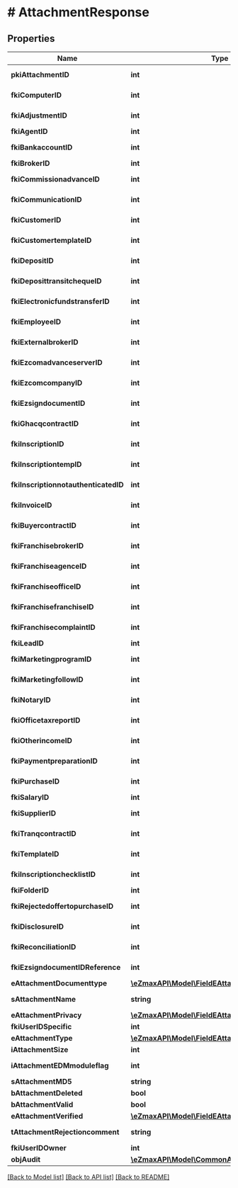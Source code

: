 # # AttachmentResponse

## Properties

Name | Type | Description | Notes
------------ | ------------- | ------------- | -------------
**pkiAttachmentID** | **int** | The unique ID of the Attachment. |
**fkiComputerID** | **int** | The unique ID of the Computer | [optional]
**fkiAdjustmentID** | **int** | The unique ID of the Adjustment | [optional]
**fkiAgentID** | **int** | The unique ID of the Agent. | [optional]
**fkiBankaccountID** | **int** | The unique ID of the Bankaccount | [optional]
**fkiBrokerID** | **int** | The unique ID of the Broker. | [optional]
**fkiCommissionadvanceID** | **int** | The unique ID of the Commissionadvance | [optional]
**fkiCommunicationID** | **int** | The unique ID of the Communication. | [optional]
**fkiCustomerID** | **int** | The unique ID of the Customer. | [optional]
**fkiCustomertemplateID** | **int** | The unique ID of the Customertemplate | [optional]
**fkiDepositID** | **int** | The unique ID of the Deposit | [optional]
**fkiDeposittransitchequeID** | **int** | The unique ID of the Deposittransitcheque | [optional]
**fkiElectronicfundstransferID** | **int** | The unique ID of the Electronicfundstransfer | [optional]
**fkiEmployeeID** | **int** | The unique ID of the Employee. | [optional]
**fkiExternalbrokerID** | **int** | The unique ID of the Externalbroker. | [optional]
**fkiEzcomadvanceserverID** | **int** | The unique ID of the Ezcomadvanceserver | [optional]
**fkiEzcomcompanyID** | **int** | The unique ID of the Ezcomcompany | [optional]
**fkiEzsigndocumentID** | **int** | The unique ID of the Ezsigndocument | [optional]
**fkiGhacqcontractID** | **int** | The unique ID of the Ghacqcontract | [optional]
**fkiInscriptionID** | **int** | The unique ID of the Inscription. | [optional]
**fkiInscriptiontempID** | **int** | The unique ID of the Inscriptiontemp | [optional]
**fkiInscriptionnotauthenticatedID** | **int** | The unique ID of the Inscriptionnotauthenticated. | [optional]
**fkiInvoiceID** | **int** | The unique ID of the Invoice. | [optional]
**fkiBuyercontractID** | **int** | The unique ID of the Buyercontract | [optional]
**fkiFranchisebrokerID** | **int** | The unique ID of the Franchisebroker | [optional]
**fkiFranchiseagenceID** | **int** | The unique ID of the Franchiseagence | [optional]
**fkiFranchiseofficeID** | **int** | The unique ID of the Franchisereoffice | [optional]
**fkiFranchisefranchiseID** | **int** | The unique ID of the Franchisefranchise | [optional]
**fkiFranchisecomplaintID** | **int** | The unique ID of the Franchisecomplaint | [optional]
**fkiLeadID** | **int** | The unique ID of the Lead | [optional]
**fkiMarketingprogramID** | **int** | The unique ID of the Marketingprogram | [optional]
**fkiMarketingfollowID** | **int** | The unique ID of the Marketingfollow | [optional]
**fkiNotaryID** | **int** | The unique ID of the Notary. | [optional]
**fkiOfficetaxreportID** | **int** | The unique ID of the Officetaxreport | [optional]
**fkiOtherincomeID** | **int** | The unique ID of the Otherincome | [optional]
**fkiPaymentpreparationID** | **int** | The unique ID of the Paymentpreparation | [optional]
**fkiPurchaseID** | **int** | The unique ID of the Purchase | [optional]
**fkiSalaryID** | **int** | The unique ID of the Salary | [optional]
**fkiSupplierID** | **int** | The unique ID of the Supplier. | [optional]
**fkiTranqcontractID** | **int** | The unique ID of the Tranqcontract | [optional]
**fkiTemplateID** | **int** | The unique ID of the Template | [optional]
**fkiInscriptionchecklistID** | **int** | The unique ID of the Inscriptionchecklist | [optional]
**fkiFolderID** | **int** | The unique ID of the Folder | [optional]
**fkiRejectedoffertopurchaseID** | **int** | The unique ID of the Rejectedoffertopurchase | [optional]
**fkiDisclosureID** | **int** | The unique ID of the Disclosure | [optional]
**fkiReconciliationID** | **int** | The unique ID of the Reconciliation | [optional]
**fkiEzsigndocumentIDReference** | **int** | The unique ID of the Ezsigndocument | [optional]
**eAttachmentDocumenttype** | [**\eZmaxAPI\Model\FieldEAttachmentDocumenttype**](FieldEAttachmentDocumenttype.md) |  |
**sAttachmentName** | **string** | The name of the Attachment |
**eAttachmentPrivacy** | [**\eZmaxAPI\Model\FieldEAttachmentPrivacy**](FieldEAttachmentPrivacy.md) |  |
**fkiUserIDSpecific** | **int** | The unique ID of the User | [optional]
**eAttachmentType** | [**\eZmaxAPI\Model\FieldEAttachmentType**](FieldEAttachmentType.md) |  |
**iAttachmentSize** | **int** | The size of the Attachment |
**iAttachmentEDMmoduleflag** | **int** | The edmmoduleflag of the Attachment | [optional]
**sAttachmentMD5** | **string** | The md5 of the Attachment |
**bAttachmentDeleted** | **bool** | Whether if it&#39;s deleted |
**bAttachmentValid** | **bool** | Whether if it&#39;s valid |
**eAttachmentVerified** | [**\eZmaxAPI\Model\FieldEAttachmentVerified**](FieldEAttachmentVerified.md) |  |
**tAttachmentRejectioncomment** | **string** | The rejectioncomment of the Attachment | [optional]
**fkiUserIDOwner** | **int** | The unique ID of the User | [optional]
**objAudit** | [**\eZmaxAPI\Model\CommonAudit**](CommonAudit.md) |  | [optional]

[[Back to Model list]](../../README.md#models) [[Back to API list]](../../README.md#endpoints) [[Back to README]](../../README.md)
